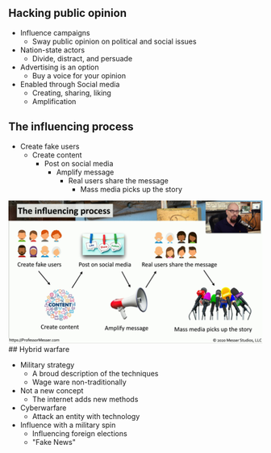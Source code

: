 ## Hacking public opinion
- Influence campaigns
	- Sway public opinion on political and social issues
- Nation-state actors
	- Divide, distract, and persuade
- Advertising is an option
	- Buy a voice for your opinion
- Enabled through Social media
	- Creating, sharing, liking
	- Amplification

## The influencing process
- Create fake users
	- Create content
		- Post on social media
			- Amplify message
				- Real users share the message
					- Mass media picks up the story

![](Images/Pasted%20image%2020231127204927.png)## Hybrid warfare
- Military strategy
	- A broud description of the techniques
	- Wage ware non-traditionally
- Not a new concept
	- The internet adds new methods
- Cyberwarfare
	- Attack an entity with technology
- Influence with a military spin
	- Influencing foreign elections
	- "Fake News"

